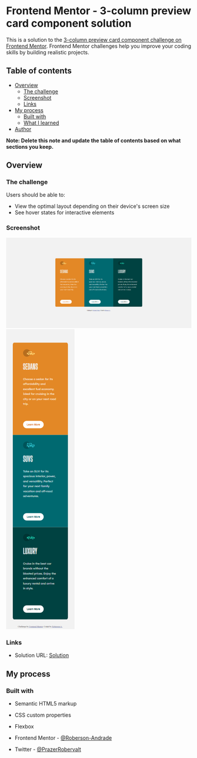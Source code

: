 # Frontend Mentor - 3-column preview card component solution

This is a solution to the [3-column preview card component challenge on Frontend Mentor](https://www.frontendmentor.io/challenges/3column-preview-card-component-pH92eAR2-). Frontend Mentor challenges help you improve your coding skills by building realistic projects. 

## Table of contents

- [Overview](#overview)
  - [The challenge](#the-challenge)
  - [Screenshot](#screenshot)
  - [Links](#links)
- [My process](#my-process)
  - [Built with](#built-with)
  - [What I learned](#what-i-learned)
- [Author](#author)

**Note: Delete this note and update the table of contents based on what sections you keep.**

## Overview

### The challenge

Users should be able to:

- View the optimal layout depending on their device's screen size
- See hover states for interactive elements

### Screenshot

![Screenshot](./design/my-desktop-version.PNG)
![Screenshot](./design/my-mobile-version.PNG)

### Links

- Solution URL: [Solution](https://roberson-andrade.github.io/Frontend-Mentor-Solutions/3-column%20preview%20card/)

## My process

### Built with

- Semantic HTML5 markup
- CSS custom properties
- Flexbox

- Frontend Mentor - [@Roberson-Andrade](https://www.frontendmentor.io/profile/Roberson-Andrade)
- Twitter - [@PrazerRobervalt](https://twitter.com/PrazerRobervalt)
